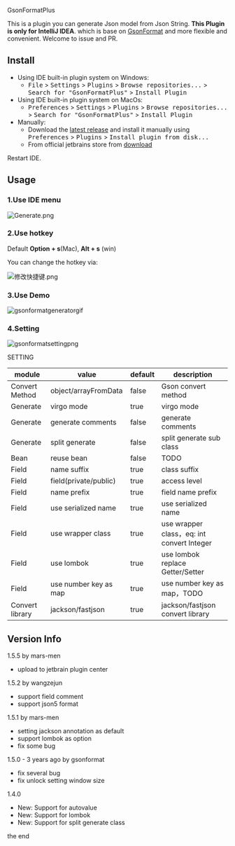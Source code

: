 GsonFormatPlus

This is a plugin you can generate Json model from Json String.
**This Plugin is only for IntelliJ IDEA**.
which is base on [GsonFormat](https://github.com/zzz40500/GsonFormat) 
and more flexible and convenient. Welcome to issue and PR.

## Install
- Using IDE built-in plugin system on Windows:
  - <kbd>File</kbd> > <kbd>Settings</kbd> > <kbd>Plugins</kbd> > <kbd>Browse repositories...</kbd> > <kbd>Search for "GsonFormatPlus"</kbd> > <kbd>Install Plugin</kbd>
- Using IDE built-in plugin system on MacOs:
  - <kbd>Preferences</kbd> > <kbd>Settings</kbd> > <kbd>Plugins</kbd> > <kbd>Browse repositories...</kbd> > <kbd>Search for "GsonFormatPlus"</kbd> > <kbd>Install Plugin</kbd>
- Manually:
  - Download the [latest release](https://github.com/mars-men/GsonFormatPlus/releases) and install it manually using <kbd>Preferences</kbd> > <kbd>Plugins</kbd> > <kbd>Install plugin from disk...</kbd>
  - From official jetbrains store from [download](https://plugins.jetbrains.com/plugin/14949-gsonformatplus/)
  

Restart IDE.

## Usage
### 1.Use IDE menu

![Generate.png](https://raw.githubusercontent.com/sun-men/Figurebed/master/2020/03/12-11-12-47-gsonformat-insert.png)

### 2.Use hotkey

Default **Option + s**(Mac), **Alt + s** (win)

You can change the hotkey via: 

![修改快捷键.png](https://raw.githubusercontent.com/sun-men/Figurebed/master/2020/03/12-11-13-43-gsonformat-keymap.png)

### 3.Use Demo

![gsonformatgeneratorgif](https://raw.githubusercontent.com/sun-men/Figurebed/master/2020/03/12-11-18-54-gsonformat-generator.gif)

### 4.Setting

![gsonformatsettingpng](https://raw.githubusercontent.com/sun-men/Figurebed/master/2020/03/12-11-18-09-gsonformat-setting.png)




SETTING

| module  | value  | default | description  |
| --- | --- | --- | --- |
| Convert Method | object/arrayFromData | false   | Gson convert method |
| Generate | virgo mode | true   | virgo mode |
| Generate | generate comments | false   | generate comments |
| Generate | split generate | false   | split generate sub class |
| Bean | reuse bean | false   | TODO |
| Field | name suffix | true   | class suffix |
| Field | field(private/public) | true   | access level |
| Field | name prefix | true   | field name prefix |
| Field | use serialized name | true  | use serialized name  |
| Field | use wrapper class | true  | use wrapper class，eq: int convert Integer |
| Field | use lombok | true  | use lombok replace Getter/Setter |
| Field | use number key as map | true | use number key as map，TODO |
| Convert library | jackson/fastjson | true | jackson/fastjson convert library |



## Version Info

1.5.5 by mars-men

- upload to jetbrain plugin center

1.5.2 by wangzejun

- support field comment
- support json5 format

1.5.1 by mars-men

- setting jackson annotation as default
- support lombok as option
- fix some bug

1.5.0 - 3 years ago by gsonformat

- fix several bug
- fix unlock setting window size

1.4.0

- New: Support for autovalue
- New: Support for lombok
- New: Support for split generate class

the end